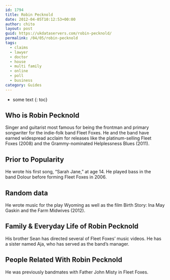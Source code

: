 ```yaml
---
id: 1794
title: Robin Pecknold
date: 2012-04-05T10:12:53+00:00
author: chito
layout: post
guid: https://ukdataservers.com/robin-pecknold/
permalink: /04/05/robin-pecknold
tags:
  - claims
  - lawyer
  - doctor
  - house
  - multi family
  - online
  - poll
  - business
category: Guides
---
```


* some text
{: toc}
          
          
## Who is  Robin Pecknold
                  
                  
                  
Singer and guitarist most famous for being the frontman and primary songwriter for the indie-folk band Fleet Foxes. He and the band have earned widespread acclaim for releases like the platinum-selling Fleet Foxes (2008) and the Grammy-nominated Helplessness Blues (2011).
                  
                
                
                
## Prior to Popularity 
                  
                  
                  
He wrote his first song, &#8220;Sarah Jane,&#8221; at age 14. He played bass in the band Dolour before forming Fleet Foxes in 2006.
                  
                
                
                
## Random data 
                  
                  
                  
He wrote music for the play Wyoming as well as the film Birth Story: Ina May Gaskin and the Farm Midwives (2012). 
                  
                
                
                
## Family & Everyday Life of Robin Pecknold
                  
                  
                  
His brother Sean has directed several of Fleet Foxes&#8217; music videos. He has a sister named Aja, who has served as the band&#8217;s manager. 
                  
                
                
                
## People Related With  Robin Pecknold
                  
                  
                  
He was previously bandmates with Father John Misty in Fleet Foxes. 
                  
                
              
            
          
          
          
    
    
  
